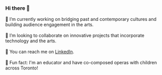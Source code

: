 ### Hi there 👋  

🔮 I’m currently working on bridging past and contemporary cultures and building audience engagement in the arts. 
     <br><br>
👯 I’m looking to collaborate on innovative projects that incorporate technology and the arts.
     <br><br>
📲 You can reach me on [LinkedIn](https://www.linkedin.com/in/christinesutcliffe/). 
     <br><br>
🎼 Fun fact: I'm an educator and have co-composed operas with children across Toronto!
     <br><br>

<!--
**christinesutcliffe/christinesutcliffe** is a ✨ _special_ ✨ repository because its `README.md` (this file) appears on your GitHub profile.

Here are some ideas to get you started:

- 🔭 I’m currently working on ...
- 🌱 I’m currently learning ...
- 👯 I’m looking to collaborate on ...
- 🤔 I’m looking for help with ...
- 💬 Ask me about ...
- 📫 How to reach me: ...
- 😄 Pronouns: ...
- ⚡ Fun fact: ...
-->
